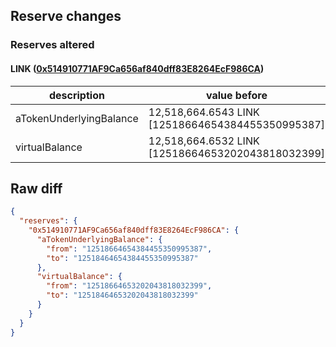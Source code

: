 ## Reserve changes

### Reserves altered

#### LINK ([0x514910771AF9Ca656af840dff83E8264EcF986CA](https://etherscan.io/address/0x514910771AF9Ca656af840dff83E8264EcF986CA))

| description | value before | value after |
| --- | --- | --- |
| aTokenUnderlyingBalance | 12,518,664.6543 LINK [12518664654384455350995387] | 12,518,464.6543 LINK [12518464654384455350995387] |
| virtualBalance | 12,518,664.6532 LINK [12518664653202043818032399] | 12,518,464.6532 LINK [12518464653202043818032399] |


## Raw diff

```json
{
  "reserves": {
    "0x514910771AF9Ca656af840dff83E8264EcF986CA": {
      "aTokenUnderlyingBalance": {
        "from": "12518664654384455350995387",
        "to": "12518464654384455350995387"
      },
      "virtualBalance": {
        "from": "12518664653202043818032399",
        "to": "12518464653202043818032399"
      }
    }
  }
}
```